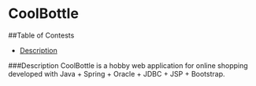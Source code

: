 # CoolBottle


##Table of Contests
* [Description](#description)

###<a name="team-members"></a>Description
CoolBottle is a hobby web application for online shopping developed with Java + Spring + Oracle + JDBC + JSP + Bootstrap.
